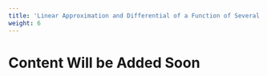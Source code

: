 ```yaml
---
title: 'Linear Approximation and Differential of a Function of Several Variables'
weight: 6
---
```


# Content Will be Added Soon